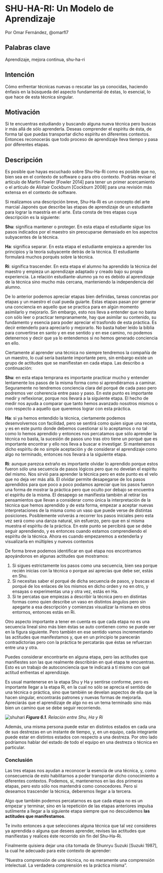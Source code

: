 # SHU-HA-RI: Un Modelo de Aprendizaje
Por Omar Fernández, @omarfl7

## Palabras clave

Aprendizaje, mejora continua, shu-ha-ri

## Intención

Cómo enfrentar técnicas nuevas o rescatar las ya conocidas, haciendo énfasis en la búsqueda del aspecto fundamental de éstas, lo esencial, lo que hace de esta técnica singular.

## Motivación

Si te encuentras estudiando y buscando alguna nueva técnica pero buscas ir más allá de sólo aprenderla. Deseas comprender el espíritu de ésta, de forma tal que puedas transportar dicho espíritu en diferentes contextos. Entonces reconocerás que todo proceso de aprendizaje lleva tiempo y pasa por diferentes etapas.

## Descripción

Es posible que hayas escuchado sobre Shu-Ha-Ri como es posible que no, bien sea en el contexto de software o para otro contexto. Podrías revisar el artículo de Martin Fowler [Fowler 2014] para tener un primer acercamiento o el artículo de Alistair Cockburn [Cockburn 2008] para una revisión más extensa en el contexto de software.

Si realizamos una descripción breve, Shu-Ha-Ri es un concepto del arte marcial Japonés que describe las etapas de aprendizaje de un estudiante para lograr la maestría en el arte. Ésta consta de tres etapas cuya descripción es la siguiente:

**Shu**: significa mantener o proteger. En esta etapa el estudiante sigue los pasos indicados por el maestro sin preocuparse demasiado en los aspectos subyacentes de la técnica.

**Ha**: significa separar. En esta etapa el estudiante empieza a aprender los principios y la teoría subyacente detrás de la técnica. El estudiante formulará muchos porqués sobre la técnica.

**Ri**: significa trascender. En esta etapa el alumno ha aprendido la técnica del maestro y empieza un aprendizaje adaptado y creado bajo su propia experiencia. La relación estudiante-alumno ya no es debido al aprendizaje de la técnica sino mucho más cercana, manteniendo la independencia del alumno.

De lo anterior podemos apreciar etapas bien definidas, tareas concretas por etapas y un maestro el cual pueda guiarte. Estas etapas pasan por generar una conciencia en aquello que se practica para en algún momento asimilarlo y mejorarlo. Sin embargo, esto nos lleva a entender que no basta con sólo leer o practicar tempranamente, hay que asimilar su contenido, su fundamento y esencia para poder apreciar el trasfondo de esta práctica. Es decir entenderlo para apreciarlo y mejorarlo. No basta haber leído la biblia para convertirse en santo y en ese sentido y en ese camino, no podemos detenernos y decir que ya lo entendemos si no hemos generado conciencia en ello.

Ciertamente al aprender una técnica no siempre tendremos la compañía de un maestro, lo cual sería bastante importante pero, sin embargo existe un grupo de actitudes que se manifiestan en cada etapa. Las describo a continuación:

**Shu**: en esta etapa temprana es importante practicar mucho y entender lentamente los pasos de la misma forma como si aprendiéramos a caminar. Seguramente no tendremos conciencia clara del porqué de cada paso pero podremos ver coherencia entre paso y paso. En este punto es importante medir y reflexionar, porque nos llevará a la siguiente etapa. El hecho de medir nos ayuda a comparar que tanto hemos avanzado nosotros mismos o con respecto a aquello que queremos lograr con esta práctica.

**Ha**: si ya hemos entendido la técnica, ciertamente podemos desenvolvernos con facilidad, pero se sentirá como quien sigue una receta, y es en este punto donde debemos cuestionar si lo aceptamos o no tal como lo hemos aprendido y entonces nos percatamos que sólo aprender la técnica no basta, la sucesión de pasos uno tras otro tiene un porqué que es importante encontrar y ello nos lleva a buscar e investigar. Si mantenemos dicho espíritu de no simple aceptación y de considerar el aprendizaje como algo no terminado, entonces nos llevará a la siguiente etapa.

**Ri**: aunque parezca extraño es importante olvidar lo aprendido porque estos fueron sólo una secuencia de pasos lógicos pero que no develan el espíritu del mismo. Nos sirvió para aprender la técnica pero en este punto es el velo que no deja ver más allá. El olvidar permite desapegarse de los pasos aprendidos para que poco a poco podamos apreciar que los pasos fueron una forma de mostrar la práctica pero que oculto por debajo se encuentra el espíritu de la misma. El desapego se manifiesta también al retirar los pensamientos que llevan a considerar como única la interpretación de la técnica que hemos aprendido y de esta forma, empezar a aceptar nuevas interpretaciones de la misma como un vaso que puede verse de distintas posiciones. Posiblemente volverás a recorrer los pasos iniciales pero esta vez será como una danza natural, sin esfuerzo, pero que en sí misma muestra el espíritu de la práctica. En este punto se percibirá que se debe seguir aprendiendo, y es entonces cuando estamos comprendiendo el espíritu de la técnica. Ahora es cuando empezaremos a extenderla y visualizarla en múltiples y nuevos contextos

De forma breve podemos identificar en qué etapa nos encontramos apoyándonos en algunas actitudes que mostramos:

1.  Si sigues estrictamente los pasos como una secuencia, bien sea porque recién inicias con la técnica o porque así aprecias que debe ser, estás en Shu.
2.  Si necesitas saber el porqué de dicha secuencia de pasos, y buscas el porqué de los enlaces de los mismos en dicho orden y no en otro, y ensayas o experimentas una y otra vez, estás en Ha.
3.  Si te percatas que empiezas a describir la técnica pero en distintas formas como quien describe un vaso en distintos ángulos pero sin apegarte a esa descripción y comienzas visualizar la misma en otros entornos, entonces estás en Ri.

Otro aspecto importante a tener en cuenta es que cada etapa no es una secuencia lineal sino más bien éstas se auto contienen como se puede ver en la figura siguiente. Pero también en ese sentido vamos incrementando las actitudes que manifestamos y, que en un principio te parecerán contradictorias pero con la práctica te percatarás que éstas se refuerzan entre una y otra.

Puedes considerar encontrarte en alguna etapa, pero las actitudes que manifiestes son las que realmente describirán en qué etapa te encuentras. Esto es un trabajo de autoconciencia que te indicará a tí mismo con qué actitud enfrentas el aprendizaje.

Es usual mantenerse en la etapa Shu y Ha y sentirse conforme, pero es importante llegar a la etapa Ri, en la cual no sólo se aprecia el sentido de una técnica o práctica, sino que también se develan aspectos de ella que la hacen singular, encontrarás patrones y nuevas formas de mejorarla. Apreciarás que el aprendizaje de algo no es un tema terminado sino más bien un camino que se debe seguir recorriendo.

![shuhari](assets/6.1.png)
**_Figura 6.1_**_. Relación entre Shu, Ha y Ri_

Además, una misma persona puede estar en distintos estados en cada una de sus destrezas en un instante de tiempo, y, en un equipo, cada integrante puede estar en distintos estados con respecto a una destreza. Por otro lado podríamos hablar del estado de todo el equipo en una destreza o técnica en particular.

### Conclusión

Las tres etapas nos ayudan a reconocer la esencia de una técnica, y, como consecuencia de esto habilitarnos a poder transportar dicho conocimiento a diferentes contextos. Podemos, sí, mantenernos en las dos primeras etapas, pero esto sólo nos mantendrá como conocedores. Pero si deseamos trascender la técnica, deberemos llegar a la tercera.

Algo que también podemos percatarnos es que cada etapa no es un empezar y terminar, sino en la repetición de las etapas anteriores impulsa sutilmente a llegar a la siguiente etapa siempre que no descuidemos **las actitudes que manifestamos**.

Te invito entonces a que selecciones alguna técnica que tal vez consideres ya aprendida o alguna que desees aprender, revises las actitudes que manifiestas y realices éste recorrido sin fin del Shu-Ha-Ri.

Finalmente quisiera dejar una cita tomada de Shunryu Suzuki [Suzuki 1987], la cual he adecuado para este contexto de aprender:

“Nuestra comprensión de una técnica, no es meramente una comprensión intelectual. La verdadera comprensión es la práctica misma”.
